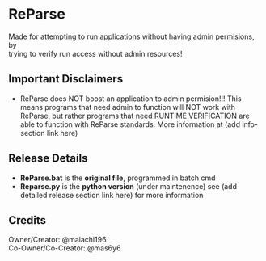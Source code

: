 # ReParse
Made for attempting to run applications without having admin permisions, by \
trying to verify run access without admin resources!

## Important Disclaimers
+ ReParse does NOT boost an application to admin permision!!! This means programs that need admin to function will NOT work with ReParse, but rather programs that need RUNTIME VERIFICATION are able to function with ReParse standards. More information at (add info-section link here)


## Release Details
- **ReParse.bat** is the **original file**, programmed in batch cmd 
- **Reparse.py** is the **python version** (under maintenence)
see (add detailed release section link here) for more information

## Credits
Owner/Creator: @malachi196 \
Co-Owner/Co-Creator: @mas6y6
